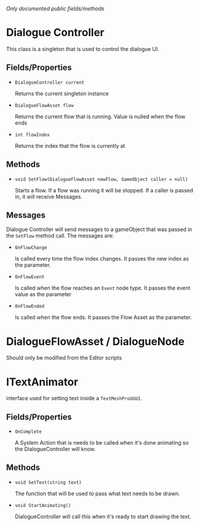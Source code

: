 *Only documented public fields/methods*

# Dialogue Controller
This class is a singleton that is used to control the dialogue UI.

## Fields/Properties
- `DialogueController current` 
  
  Returns the current singleton instance

- `DialogueFlowAsset flow` 
  
  Returns the current flow that is running. Value is nulled when the flow ends

- `int flowIndex`
  
  Returns the index that the flow is currently at

## Methods
- `void SetFlow(DialogueFlowAsset newFlow, GameObject caller = null)`
  
  Starts a flow. If a flow was running it will be stopped. If a caller is passed in, it will receive Messages.
 
## Messages
Dialogue Controller will send messages to a gameObject that was passed in the `SetFlow` method call. The messages are:
- `OnFlowChange`

  Is called every time the flow index changes. It passes the new index as the parameter.

- `OnFlowEvent`

  Is called when the flow reaches an `Event` node type. It passes the event value as the parameter

- `OnFlowEnded`

  Is called when the flow ends. It passes the Flow Asset as the parameter.

# DialogueFlowAsset / DialogueNode
Should only be modified from the Editor scripts

# ITextAnimator
interface used for setting text inside a `TextMeshProUGUI`.
## Fields/Properties
- `OnComplete`

  A System Action that is needs to be called when it's done animating so the DialogueController will know.

## Methods
- `void SetText(string text)`

  The function that will be used to pass what text needs to be drawn.

- `void StartAnimating()`

  DialogueController will call this when it's ready to start drawing the text.